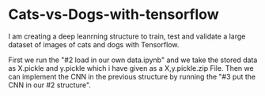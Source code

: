 # Cats-vs-Dogs-with-tensorflow

I am creating a deep leanrning structure to train, test and validate a large dataset of images of cats and dogs with Tensorflow.

First we run the "#2 load in our own data.ipynb" and we take the stored data as X.pickle and y.pickle which i have given as a X,y.pickle.zip File.
Then we can implement the CNN in the previous structure by running the "#3 put the CNN in our #2 structure".

